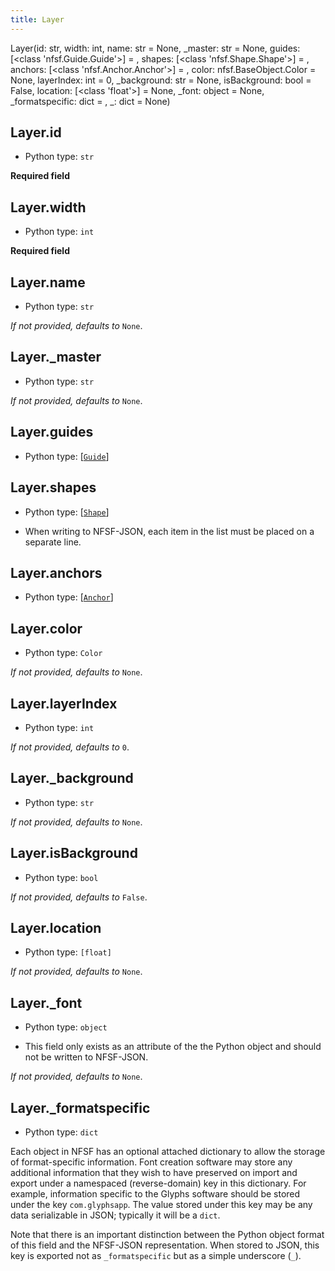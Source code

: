 ```yaml
---
title: Layer
---
```

Layer(id: str, width: int, name: str = None, _master: str = None, guides: [<class 'nfsf.Guide.Guide'>] = <factory>, shapes: [<class 'nfsf.Shape.Shape'>] = <factory>, anchors: [<class 'nfsf.Anchor.Anchor'>] = <factory>, color: nfsf.BaseObject.Color = None, layerIndex: int = 0, _background: str = None, isBackground: bool = False, location: [<class 'float'>] = None, _font: object = None, _formatspecific: dict = <factory>, _: dict = None)
## Layer.id

* Python type: `str`


**Required field**


## Layer.width

* Python type: `int`


**Required field**


## Layer.name

* Python type: `str`

*If not provided, defaults to* `None`.


## Layer._master

* Python type: `str`

*If not provided, defaults to* `None`.


## Layer.guides

* Python type: [[`Guide`](Guide.html)]



## Layer.shapes

* Python type: [[`Shape`](Shape.html)]

* When writing to NFSF-JSON, each item in the list must be placed on a separate line.



## Layer.anchors

* Python type: [[`Anchor`](Anchor.html)]



## Layer.color

* Python type: `Color`

*If not provided, defaults to* `None`.


## Layer.layerIndex

* Python type: `int`

*If not provided, defaults to* `0`.


## Layer._background

* Python type: `str`

*If not provided, defaults to* `None`.


## Layer.isBackground

* Python type: `bool`

*If not provided, defaults to* `False`.


## Layer.location

* Python type: `[float]`

*If not provided, defaults to* `None`.


## Layer._font

* Python type: `object`

* This field only exists as an attribute of the the Python object and should not be written to NFSF-JSON.

*If not provided, defaults to* `None`.


## Layer._formatspecific

* Python type: `dict`


Each object in NFSF has an optional attached dictionary to allow the storage
of format-specific information. Font creation software may store any additional
information that they wish to have preserved on import and export under a
namespaced (reverse-domain) key in this dictionary. For example, information
specific to the Glyphs software should be stored under the key `com.glyphsapp`.
The value stored under this key may be any data serializable in JSON; typically
it will be a `dict`.

Note that there is an important distinction between the Python object format
of this field and the NFSF-JSON representation. When stored to JSON, this key
is exported not as `_formatspecific` but as a simple underscore (`_`).



